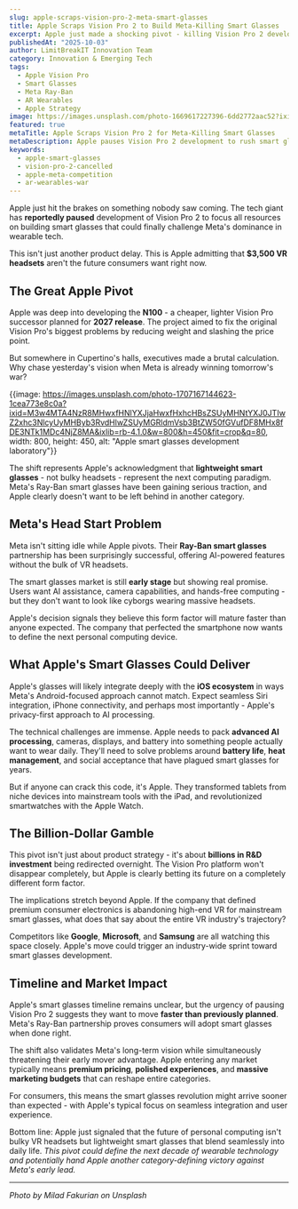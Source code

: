 ```yaml
---
slug: apple-scraps-vision-pro-2-meta-smart-glasses
title: Apple Scraps Vision Pro 2 to Build Meta-Killing Smart Glasses
excerpt: Apple just made a shocking pivot - killing Vision Pro 2 development to rush smart glasses that could destroy Meta's lead in the wearables war
publishedAt: "2025-10-03"
author: LimitBreakIT Innovation Team
category: Innovation & Emerging Tech
tags:
  - Apple Vision Pro
  - Smart Glasses
  - Meta Ray-Ban
  - AR Wearables
  - Apple Strategy
image: https://images.unsplash.com/photo-1669617227396-6dd2772aac52?ixid=M3w4MTA4NzR8MHwxfHNlYXJjaHwxfHxpbm5vdmF0aW9uJTIwJTI2JTIwZW1lcmdpbmclMjB0ZWNoJTIwYXBwbGUtc21hcnQtZ2xhc3NlcyUyMHZpc2lvbi1wcm8tMi1jYW5jZWxsZWR8ZW58MXwwfHx8MTc1OTUwNzg2NXww&ixlib=rb-4.1.0&w=1200&h=600&fit=crop&q=80
featured: true
metaTitle: Apple Scraps Vision Pro 2 for Meta-Killing Smart Glasses
metaDescription: Apple pauses Vision Pro 2 development to rush smart glasses that could challenge Meta's dominance. A shocking pivot that reshapes the wearables war
keywords:
  - apple-smart-glasses
  - vision-pro-2-cancelled
  - apple-meta-competition
  - ar-wearables-war
---
```


Apple just hit the brakes on something nobody saw coming. The tech giant has **reportedly paused** development of Vision Pro 2 to focus all resources on building smart glasses that could finally challenge Meta's dominance in wearable tech.

This isn't just another product delay. This is Apple admitting that **$3,500 VR headsets** aren't the future consumers want right now.

## **The Great Apple Pivot**

Apple was deep into developing the **N100** - a cheaper, lighter Vision Pro successor planned for **2027 release**. The project aimed to fix the original Vision Pro's biggest problems by reducing weight and slashing the price point.

But somewhere in Cupertino's halls, executives made a brutal calculation. Why chase yesterday's vision when Meta is already winning tomorrow's war?

{{image: https://images.unsplash.com/photo-1707167144623-1cea773e8c0a?ixid=M3w4MTA4NzR8MHwxfHNlYXJjaHwxfHxhcHBsZSUyMHNtYXJ0JTIwZ2xhc3NlcyUyMHByb3RvdHlwZSUyMGRldmVsb3BtZW50fGVufDF8MHx8fDE3NTk1MDc4NjZ8MA&ixlib=rb-4.1.0&w=800&h=450&fit=crop&q=80, width: 800, height: 450, alt: "Apple smart glasses development laboratory"}}

The shift represents Apple's acknowledgment that **lightweight smart glasses** - not bulky headsets - represent the next computing paradigm. Meta's Ray-Ban smart glasses have been gaining serious traction, and Apple clearly doesn't want to be left behind in another category.

## **Meta's Head Start Problem**

Meta isn't sitting idle while Apple pivots. Their **Ray-Ban smart glasses** partnership has been surprisingly successful, offering AI-powered features without the bulk of VR headsets.

The smart glasses market is still **early stage** but showing real promise. Users want AI assistance, camera capabilities, and hands-free computing - but they don't want to look like cyborgs wearing massive headsets.

Apple's decision signals they believe this form factor will mature faster than anyone expected. The company that perfected the smartphone now wants to define the next personal computing device.

## **What Apple's Smart Glasses Could Deliver** 

Apple's glasses will likely integrate deeply with the **iOS ecosystem** in ways Meta's Android-focused approach cannot match. Expect seamless Siri integration, iPhone connectivity, and perhaps most importantly - Apple's privacy-first approach to AI processing.

The technical challenges are immense. Apple needs to pack **advanced AI processing**, cameras, displays, and battery into something people actually want to wear daily. They'll need to solve problems around **battery life**, **heat management**, and social acceptance that have plagued smart glasses for years.

But if anyone can crack this code, it's Apple. They transformed tablets from niche devices into mainstream tools with the iPad, and revolutionized smartwatches with the Apple Watch.

## **The Billion-Dollar Gamble**

This pivot isn't just about product strategy - it's about **billions in R&D investment** being redirected overnight. The Vision Pro platform won't disappear completely, but Apple is clearly betting its future on a completely different form factor.

The implications stretch beyond Apple. If the company that defined premium consumer electronics is abandoning high-end VR for mainstream smart glasses, what does that say about the entire VR industry's trajectory?

Competitors like **Google**, **Microsoft**, and **Samsung** are all watching this space closely. Apple's move could trigger an industry-wide sprint toward smart glasses development.

## **Timeline and Market Impact**

Apple's smart glasses timeline remains unclear, but the urgency of pausing Vision Pro 2 suggests they want to move **faster than previously planned**. Meta's Ray-Ban partnership proves consumers will adopt smart glasses when done right.

The shift also validates Meta's long-term vision while simultaneously threatening their early mover advantage. Apple entering any market typically means **premium pricing**, **polished experiences**, and **massive marketing budgets** that can reshape entire categories.

For consumers, this means the smart glasses revolution might arrive sooner than expected - with Apple's typical focus on seamless integration and user experience.

Bottom line: Apple just signaled that the future of personal computing isn't bulky VR headsets but lightweight smart glasses that blend seamlessly into daily life. *This pivot could define the next decade of wearable technology and potentially hand Apple another category-defining victory against Meta's early lead.*

---

*Photo by Milad Fakurian on Unsplash*